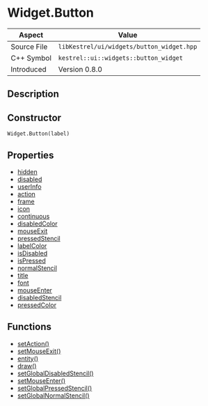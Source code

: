 # Widget.Button
| Aspect | Value |
| --- | --- |
| Source File | `libKestrel/ui/widgets/button_widget.hpp` |
| C++ Symbol | `kestrel::ui::widgets::button_widget` |
| Introduced | Version 0.8.0 |
## Description

## Constructor
```
Widget.Button(label)
```
## Properties

 - [hidden](hidden.md)
 - [disabled](disabled.md)
 - [userInfo](userInfo.md)
 - [action](action.md)
 - [frame](frame.md)
 - [icon](icon.md)
 - [continuous](continuous.md)
 - [disabledColor](disabledColor.md)
 - [mouseExit](mouseExit.md)
 - [pressedStencil](pressedStencil.md)
 - [labelColor](labelColor.md)
 - [isDisabled](isDisabled.md)
 - [isPressed](isPressed.md)
 - [normalStencil](normalStencil.md)
 - [title](title.md)
 - [font](font.md)
 - [mouseEnter](mouseEnter.md)
 - [disabledStencil](disabledStencil.md)
 - [pressedColor](pressedColor.md)
## Functions

 - [setAction()](setAction.md)
 - [setMouseExit()](setMouseExit.md)
 - [entity()](entity.md)
 - [draw()](draw.md)
 - [setGlobalDisabledStencil()](setGlobalDisabledStencil.md)
 - [setMouseEnter()](setMouseEnter.md)
 - [setGlobalPressedStencil()](setGlobalPressedStencil.md)
 - [setGlobalNormalStencil()](setGlobalNormalStencil.md)
